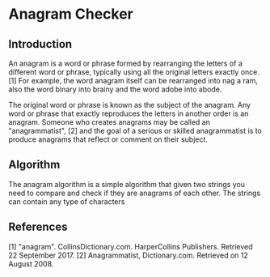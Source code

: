 # Anagram Checker

## Introduction

An anagram is a word or phrase formed by rearranging the letters of a different word or phrase, typically using all the original letters exactly once. [1] For example, the word anagram itself can be rearranged into nag a ram, also the word binary into brainy and the word adobe into abode.

The original word or phrase is known as the subject of the anagram. Any word or phrase that exactly reproduces the letters in another order is an anagram. Someone who creates anagrams may be called an "anagrammatist", [2] and the goal of a serious or skilled anagrammatist is to produce anagrams that reflect or comment on their subject.

## Algorithm

The anagram algorithm is a simple algorithm that given two strings you need to compare and check if they are anagrams of each other. The strings can contain any type of characters

## References

 [1] "anagram". CollinsDictionary.com. HarperCollins Publishers. Retrieved 22 September 2017.
 [2] Anagrammatist, Dictionary.com. Retrieved on 12 August 2008.
